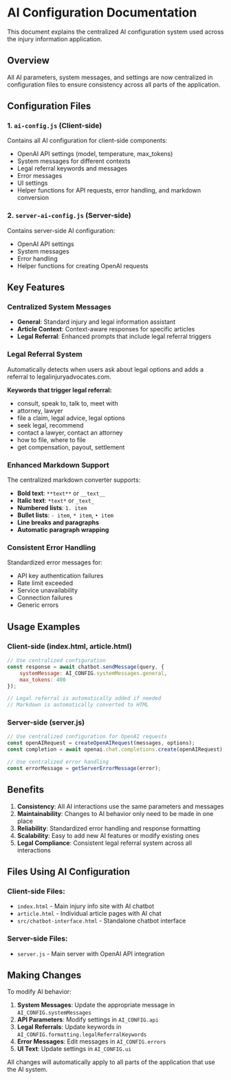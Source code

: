 # AI Configuration Documentation

This document explains the centralized AI configuration system used across the injury information application.

## Overview

All AI parameters, system messages, and settings are now centralized in configuration files to ensure consistency across all parts of the application.

## Configuration Files

### 1. `ai-config.js` (Client-side)
Contains all AI configuration for client-side components:
- OpenAI API settings (model, temperature, max_tokens)
- System messages for different contexts
- Legal referral keywords and messages
- Error messages
- UI settings
- Helper functions for API requests, error handling, and markdown conversion

### 2. `server-ai-config.js` (Server-side)
Contains server-side AI configuration:
- OpenAI API settings
- System messages
- Error handling
- Helper functions for creating OpenAI requests

## Key Features

### Centralized System Messages
- **General**: Standard injury and legal information assistant
- **Article Context**: Context-aware responses for specific articles
- **Legal Referral**: Enhanced prompts that include legal referral triggers

### Legal Referral System
Automatically detects when users ask about legal options and adds a referral to legalinjuryadvocates.com.

**Keywords that trigger legal referral:**
- consult, speak to, talk to, meet with
- attorney, lawyer
- file a claim, legal advice, legal options
- seek legal, recommend
- contact a lawyer, contact an attorney
- how to file, where to file
- get compensation, payout, settlement

### Enhanced Markdown Support
The centralized markdown converter supports:
- **Bold text**: `**text**` or `__text__`
- **Italic text**: `*text*` or `_text_`
- **Numbered lists**: `1. item`
- **Bullet lists**: `- item`, `* item`, `• item`
- **Line breaks and paragraphs**
- **Automatic paragraph wrapping**

### Consistent Error Handling
Standardized error messages for:
- API key authentication failures
- Rate limit exceeded
- Service unavailability
- Connection failures
- Generic errors

## Usage Examples

### Client-side (index.html, article.html)
```javascript
// Use centralized configuration
const response = await chatbot.sendMessage(query, {
    systemMessage: AI_CONFIG.systemMessages.general,
    max_tokens: 400
});

// Legal referral is automatically added if needed
// Markdown is automatically converted to HTML
```

### Server-side (server.js)
```javascript
// Use centralized configuration for OpenAI requests
const openAIRequest = createOpenAIRequest(messages, options);
const completion = await openai.chat.completions.create(openAIRequest);

// Use centralized error handling
const errorMessage = getServerErrorMessage(error);
```

## Benefits

1. **Consistency**: All AI interactions use the same parameters and messages
2. **Maintainability**: Changes to AI behavior only need to be made in one place
3. **Reliability**: Standardized error handling and response formatting
4. **Scalability**: Easy to add new AI features or modify existing ones
5. **Legal Compliance**: Consistent legal referral system across all interactions

## Files Using AI Configuration

### Client-side Files:
- `index.html` - Main injury info site with AI chatbot
- `article.html` - Individual article pages with AI chat
- `src/chatbot-interface.html` - Standalone chatbot interface

### Server-side Files:
- `server.js` - Main server with OpenAI API integration

## Making Changes

To modify AI behavior:

1. **System Messages**: Update the appropriate message in `AI_CONFIG.systemMessages`
2. **API Parameters**: Modify settings in `AI_CONFIG.api`
3. **Legal Referrals**: Update keywords in `AI_CONFIG.formatting.legalReferralKeywords`
4. **Error Messages**: Edit messages in `AI_CONFIG.errors`
5. **UI Text**: Update settings in `AI_CONFIG.ui`

All changes will automatically apply to all parts of the application that use the AI system. 
